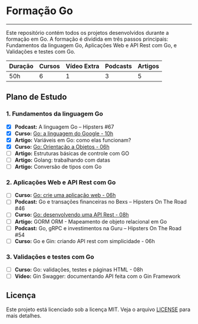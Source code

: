 # Formação Go

---

Este repositório contém todos os projetos desenvolvidos durante a formação em Go. A formação é dividida em três passos principais: Fundamentos da linguagem Go, Aplicações Web e API Rest com Go, e Validações e testes com Go.

| **Duração** | **Cursos** | **Vídeo Extra** | **Podcasts** | **Artigos** |
|-------------|------------|-----------------|--------------|-------------|
| 50h         | 6          | 1               | 3            | 5           |

## Plano de Estudo

### 1. Fundamentos da linguagem Go

- [x] **Podcast:** A linguagem Go – Hipsters #67
- [x] **Curso:** [Go: a linguagem do Google - 10h](./golang/)
- [x] **Artigo:** Variáveis em Go: como elas funcionam?
- [x] **Curso:** [Go: Orientação a Objetos - 06h](./go-lang-oo/)
- [ ] **Artigo:** Estruturas básicas de controle com GO
- [ ] **Artigo:** Golang: trabalhando com datas
- [ ] **Artigo:** Conversão de tipos com Go

### 2. Aplicações Web e API Rest com Go

- [ ] **Curso:** [Go: crie uma aplicação web - 06h](./go-lang-web/)
- [ ] **Podcast:** Go e transações financeiras no Bexs – Hipsters On The Road #46
- [ ] **Curso:** [Go: desenvolvendo uma API Rest - 08h](./go-api-rest/)
- [ ] **Artigo:** GORM ORM - Mapeamento de objeto relacional em Go
- [ ] **Podcast:** Go, gRPC e investimentos na Guru – Hipsters On The Road #54
- [ ] **Curso:** Go e Gin: criando API rest com simplicidade - 06h

### 3. Validações e testes com Go

- [ ] **Curso:** Go: validações, testes e páginas HTML - 08h
- [ ] **Vídeo:** Gin Swagger: documentando API feita com o Gin Framework

## Licença

Este projeto está licenciado sob a licença MIT. Veja o arquivo [LICENSE](./LICENSE) para mais detalhes.
